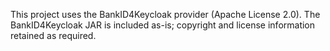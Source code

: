 This project uses the BankID4Keycloak provider (Apache License 2.0).
The BankID4Keycloak JAR is included as-is; copyright and license information retained as required.

